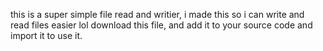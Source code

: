 this is a super simple file read and writier, i made this so i can write and read files easier lol
download this file, and add it to your source code and import it to use it.
